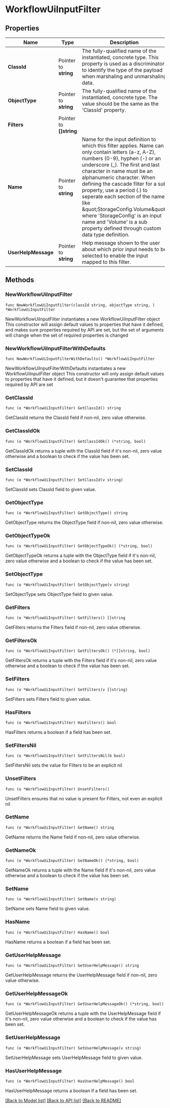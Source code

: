 # WorkflowUiInputFilter

## Properties

Name | Type | Description | Notes
------------ | ------------- | ------------- | -------------
**ClassId** | Pointer to **string** | The fully-qualified name of the instantiated, concrete type. This property is used as a discriminator to identify the type of the payload when marshaling and unmarshaling data. | [default to "workflow.UiInputFilter"]
**ObjectType** | Pointer to **string** | The fully-qualified name of the instantiated, concrete type. The value should be the same as the &#39;ClassId&#39; property. | [default to "workflow.UiInputFilter"]
**Filters** | Pointer to **[]string** |  | [optional] 
**Name** | Pointer to **string** | Name for the input definition to which this filter applies. Name can only contain letters (a-z, A-Z), numbers (0-9), hyphen (-) or an underscore (_). The first and last character in name must be an alphanumeric character. When defining the cascade filter for a sub property, use a period (.) to seperate each section of the name like \&quot;StorageConfig.Volume\&quot; where &#39;StorageConfig&#39; is an input name and &#39;Volume&#39; is a sub property defined through custom data type definition. | [optional] 
**UserHelpMessage** | Pointer to **string** | Help message shown to the user about which prior input needs to be selected to enable the input mapped to this filter. | [optional] 

## Methods

### NewWorkflowUiInputFilter

`func NewWorkflowUiInputFilter(classId string, objectType string, ) *WorkflowUiInputFilter`

NewWorkflowUiInputFilter instantiates a new WorkflowUiInputFilter object
This constructor will assign default values to properties that have it defined,
and makes sure properties required by API are set, but the set of arguments
will change when the set of required properties is changed

### NewWorkflowUiInputFilterWithDefaults

`func NewWorkflowUiInputFilterWithDefaults() *WorkflowUiInputFilter`

NewWorkflowUiInputFilterWithDefaults instantiates a new WorkflowUiInputFilter object
This constructor will only assign default values to properties that have it defined,
but it doesn't guarantee that properties required by API are set

### GetClassId

`func (o *WorkflowUiInputFilter) GetClassId() string`

GetClassId returns the ClassId field if non-nil, zero value otherwise.

### GetClassIdOk

`func (o *WorkflowUiInputFilter) GetClassIdOk() (*string, bool)`

GetClassIdOk returns a tuple with the ClassId field if it's non-nil, zero value otherwise
and a boolean to check if the value has been set.

### SetClassId

`func (o *WorkflowUiInputFilter) SetClassId(v string)`

SetClassId sets ClassId field to given value.


### GetObjectType

`func (o *WorkflowUiInputFilter) GetObjectType() string`

GetObjectType returns the ObjectType field if non-nil, zero value otherwise.

### GetObjectTypeOk

`func (o *WorkflowUiInputFilter) GetObjectTypeOk() (*string, bool)`

GetObjectTypeOk returns a tuple with the ObjectType field if it's non-nil, zero value otherwise
and a boolean to check if the value has been set.

### SetObjectType

`func (o *WorkflowUiInputFilter) SetObjectType(v string)`

SetObjectType sets ObjectType field to given value.


### GetFilters

`func (o *WorkflowUiInputFilter) GetFilters() []string`

GetFilters returns the Filters field if non-nil, zero value otherwise.

### GetFiltersOk

`func (o *WorkflowUiInputFilter) GetFiltersOk() (*[]string, bool)`

GetFiltersOk returns a tuple with the Filters field if it's non-nil, zero value otherwise
and a boolean to check if the value has been set.

### SetFilters

`func (o *WorkflowUiInputFilter) SetFilters(v []string)`

SetFilters sets Filters field to given value.

### HasFilters

`func (o *WorkflowUiInputFilter) HasFilters() bool`

HasFilters returns a boolean if a field has been set.

### SetFiltersNil

`func (o *WorkflowUiInputFilter) SetFiltersNil(b bool)`

 SetFiltersNil sets the value for Filters to be an explicit nil

### UnsetFilters
`func (o *WorkflowUiInputFilter) UnsetFilters()`

UnsetFilters ensures that no value is present for Filters, not even an explicit nil
### GetName

`func (o *WorkflowUiInputFilter) GetName() string`

GetName returns the Name field if non-nil, zero value otherwise.

### GetNameOk

`func (o *WorkflowUiInputFilter) GetNameOk() (*string, bool)`

GetNameOk returns a tuple with the Name field if it's non-nil, zero value otherwise
and a boolean to check if the value has been set.

### SetName

`func (o *WorkflowUiInputFilter) SetName(v string)`

SetName sets Name field to given value.

### HasName

`func (o *WorkflowUiInputFilter) HasName() bool`

HasName returns a boolean if a field has been set.

### GetUserHelpMessage

`func (o *WorkflowUiInputFilter) GetUserHelpMessage() string`

GetUserHelpMessage returns the UserHelpMessage field if non-nil, zero value otherwise.

### GetUserHelpMessageOk

`func (o *WorkflowUiInputFilter) GetUserHelpMessageOk() (*string, bool)`

GetUserHelpMessageOk returns a tuple with the UserHelpMessage field if it's non-nil, zero value otherwise
and a boolean to check if the value has been set.

### SetUserHelpMessage

`func (o *WorkflowUiInputFilter) SetUserHelpMessage(v string)`

SetUserHelpMessage sets UserHelpMessage field to given value.

### HasUserHelpMessage

`func (o *WorkflowUiInputFilter) HasUserHelpMessage() bool`

HasUserHelpMessage returns a boolean if a field has been set.


[[Back to Model list]](../README.md#documentation-for-models) [[Back to API list]](../README.md#documentation-for-api-endpoints) [[Back to README]](../README.md)


